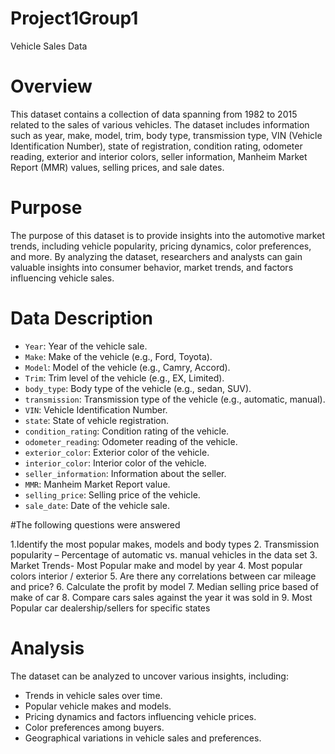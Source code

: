# Project1Group1
Vehicle Sales Data

# Overview
This dataset contains a collection of data spanning from 1982 to 2015 related to the sales of various vehicles. The dataset includes information such as year, make, model, trim, body type, transmission type, VIN (Vehicle Identification Number), state of registration, condition rating, odometer reading, exterior and interior colors, seller information, Manheim Market Report (MMR) values, selling prices, and sale dates.

# Purpose
The purpose of this dataset is to provide insights into the automotive market trends, including vehicle popularity, pricing dynamics, color preferences, and more. By analyzing the dataset, researchers and analysts can gain valuable insights into consumer behavior, market trends, and factors influencing vehicle sales.

# Data Description
- `Year`: Year of the vehicle sale.
- `Make`: Make of the vehicle (e.g., Ford, Toyota).
- `Model`: Model of the vehicle (e.g., Camry, Accord).
- `Trim`: Trim level of the vehicle (e.g., EX, Limited).
- `body_type`: Body type of the vehicle (e.g., sedan, SUV).
- `transmission`: Transmission type of the vehicle (e.g., automatic, manual).
- `VIN`: Vehicle Identification Number.
- `state`: State of vehicle registration.
- `condition_rating`: Condition rating of the vehicle.
- `odometer_reading`: Odometer reading of the vehicle.
- `exterior_color`: Exterior color of the vehicle.
- `interior_color`: Interior color of the vehicle.
- `seller_information`: Information about the seller.
- `MMR`: Manheim Market Report value.
- `selling_price`: Selling price of the vehicle.
- `sale_date`: Date of the vehicle sale.

#The following questions were answered 

1.Identify the most popular makes, models and body types
2. Transmission popularity – Percentage of automatic vs. manual vehicles in the data set 
3. Market Trends- Most Popular make and model by year 
4. Most popular colors interior / exterior 
5. Are there any correlations between car mileage and price?
6. Calculate the profit by model 
7. Median selling price based of make of car 
8. Compare cars sales against the year it was sold in 
9.  Most Popular car dealership/sellers for specific states 




# Analysis
The dataset can be analyzed to uncover various insights, including:
- Trends in vehicle sales over time.
- Popular vehicle makes and models.
- Pricing dynamics and factors influencing vehicle prices.
- Color preferences among buyers.
- Geographical variations in vehicle sales and preferences.
